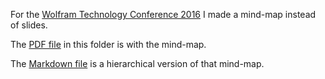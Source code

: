 For the
[Wolfram Technology Conference 2016](https://www.wolfram.com/events/technology-conference/2016/)
I made a mind-map instead of slides.

The [PDF file](https://github.com/antononcube/MathematicaVsR/blob/master/RDocumentation/Presentations/WTC-2016/WTC-2016-Antonov-Mathematica-vs-R-Advanced-use-cases-mind-map-with-links.pdf) in this folder is with the mind-map.

The [Markdown file](https://github.com/antononcube/MathematicaVsR/blob/master/RDocumentation/Presentations/WTC-2016/WTC-2016-Antonov-Mathematica-vs-R-Advanced-use-cases-mind-map-with-links.md) is a hierarchical version of that mind-map.
